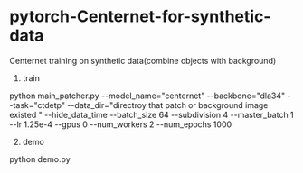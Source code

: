 # pytorch-Centernet-for-synthetic-data
Centernet training on synthetic data(combine objects with background)


1. train

python main_patcher.py  --model_name="centernet" --backbone="dla34" --task="ctdetp" --data_dir="directroy that patch or background image existed " --hide_data_time --batch_size 64 --subdivision 4 --master_batch 1 --lr 1.25e-4 --gpus 0 --num_workers 2  --num_epochs 1000 

2. demo

python demo.py 
